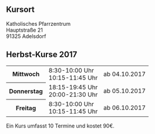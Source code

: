 ## Kursort

Katholisches Pfarrzentrum  
Hauptstraße 21  
91325 Adelsdorf

## Herbst-Kurse 2017

<table>
<tr><th>Mittwoch</th><td>8:30-10:00 Uhr<br />10:15-11:45 Uhr</td><td>ab 04.10.2017</td></tr>
<tr><th>Donnerstag</th><td>18:15-19:45 Uhr<br />20:00-21:30 Uhr</td><td>ab 05.10.2017</td></tr>
<tr><th>Freitag</th><td>8:30-10:00 Uhr<br />10:15-11:45 Uhr</td><td>ab 06.10.2017</td></tr>
</table>

Ein Kurs umfasst 10 Termine und kostet 90€.
